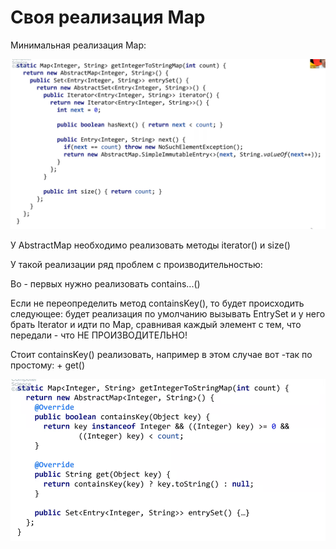 # Своя реализация Map

Минимальная реализация Map:

![](<../../../.gitbook/assets/image (37).png>)

У AbstractMap необходимо реализовать методы iterator() и size()

У такой реализации ряд проблем с производительностью:

Во - первых  нужно реализовать contains...()

Если не переопределить метод containsKey(), то будет происходить следующее: будет реализация по умолчанию вызывать EntrySet и у него брать Iterator и идти по Map, сравнивая каждый элемент с тем, что передали - что НЕ ПРОИЗВОДИТЕЛЬНО!

Стоит containsKey() реализовать, например в этом случае вот -так по простому: + get()

![](<../../../.gitbook/assets/image (141).png>)
